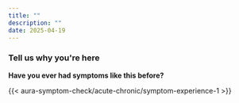 ```yaml
---
title: ""
description: ""
date: 2025-04-19
---
```


### Tell us why you're here 


**Have you ever had symptoms like this before?**
            

<link rel="stylesheet" href="/css/symptom-check.css">



{{< aura-symptom-check/acute-chronic/symptom-experience-1 >}}

<script src="/js/aura-symptom-check/acute-chronic/symptom-experience-1.js"></script>
